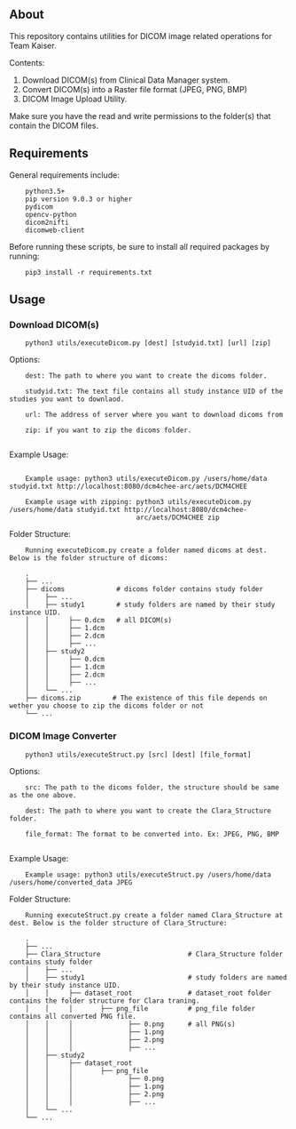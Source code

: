 ## About
This repository contains utilities for DICOM image related operations for Team Kaiser.

Contents:
1. Download DICOM(s) from Clinical Data Manager system.
2. Convert DICOM(s) into a Raster file format (JPEG, PNG, BMP)
3. DICOM Image Upload Utility.

Make sure you have the read and write permissions to the folder(s) that contain the DICOM files.

## Requirements

General requirements include:
```
    python3.5+
    pip version 9.0.3 or higher
    pydicom
    opencv-python
    dicom2nifti
    dicomweb-client
```

Before running these scripts, be sure to install all required packages by running:
```
    pip3 install -r requirements.txt
```

## Usage
### Download DICOM(s)

```
    python3 utils/executeDicom.py [dest] [studyid.txt] [url] [zip]
```

Options:
```
    dest: The path to where you want to create the dicoms folder.

    studyid.txt: The text file contains all study instance UID of the studies you want to downlaod.
    
    url: The address of server where you want to download dicoms from
    
    zip: if you want to zip the dicoms folder.
    
```
    
    
Example Usage:
```

    Example usage: python3 utils/executeDicom.py /users/home/data studyid.txt http://localhost:8080/dcm4chee-arc/aets/DCM4CHEE
    
    Example usage with zipping: python3 utils/executeDicom.py /users/home/data studyid.txt http://localhost:8080/dcm4chee-          
                                arc/aets/DCM4CHEE zip
```


Folder Structure:
```
    Running executeDicom.py create a folder named dicoms at dest. Below is the folder structure of dicoms:
    
    .
    ├── ...
    ├── dicoms             # dicoms folder contains study folder
    │    ├── ...
    │    ├── study1        # study folders are named by their study instance UID.
    │    │     ├── 0.dcm   # all DICOM(s)
    │    │     ├── 1.dcm
    │    │     ├── 2.dcm 
    │    │     ├── ...
    │    ├── study2 
    │    │     ├── 0.dcm
    │    │     ├── 1.dcm
    │    │     ├── 2.dcm 
    │    │     ├── ...
    │    └── ...
    ├── dicoms.zip        # The existence of this file depends on wether you choose to zip the dicoms folder or not
    └── ...

```

### DICOM Image Converter

```
    python3 utils/executeStruct.py [src] [dest] [file_format]
```

Options:
```
    src: The path to the dicoms folder, the structure should be same as the one above.

    dest: The path to where you want to create the Clara_Structure folder.

    file_format: The format to be converted into. Ex: JPEG, PNG, BMP
    
```

Example Usage:
```
    Example usage: python3 utils/executeStruct.py /users/home/data /users/home/converted_data JPEG
```

Folder Structure:
```
    Running executeStruct.py create a folder named Clara_Structure at dest. Below is the folder structure of Clara_Structure:
    
    .
    ├── ...
    ├── Clara_Structure                      # Clara_Structure folder contains study folder
    │    ├── ...
    │    ├── study1                          # study folders are named by their study instance UID.
    │    │     ├── dataset_root              # dataset_root folder contains the folder structure for Clara traning.
    │    │     │       ├── png_file          # png_file folder contains all converted PNG file.
    │    │     │              ├── 0.png      # all PNG(s)
    │    │     │              ├── 1.png
    │    │     │              ├── 2.png 
    │    │     │              ├── ...
    │    ├── study2  
    │    │     ├── dataset_root
    │    │     │       ├── png_file
    │    │     │              ├── 0.png
    │    │     │              ├── 1.png
    │    │     │              ├── 2.png 
    │    │     │              ├── ...
    │    └── ...
    └── ...


```

